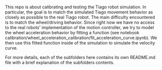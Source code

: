 This repo is about calibrating and testing the Tiago robot simulation.
In particular, the goal is to match the simulated Tiago movement behavior as closely as possible to the real Tiago robot.
The main difficulty encountered is to match the wheel/driving behavior. 
Since right now we have no access to the real robots' implementation of the motion controller,
we try to model the wheel acceleration behavior by fitting a function (see notebook calibration/wheel_acceleration_calibration/fit_acceleration_curve.ipynb).
We then use this fitted function inside of the simulation to simulate the velocity curve.

For more details, each of the subfolders here contains its own README.md file with a brief explanation of the subfolders contents.